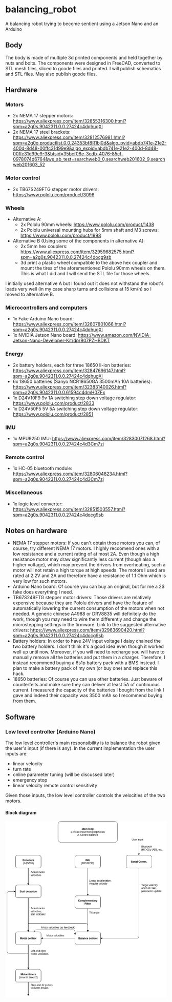 # balancing_robot
A balancing robot trying to become sentient using a Jetson Nano and an Arduino

## Body

The body is made of multiple 3d printed components and held together by nuts and bolts. The components were designed in FreeCAD, converted to STL mesh files, sliced to gcode files and printed. I will publish schematics and STL files. May also publish gcode files.

## Hardware

### Motors
* 2x NEMA 17 stepper motors: https://www.aliexpress.com/item/32855316300.html?spm=a2g0s.9042311.0.0.27424c4dqhugXl
* 2x NEMA 17 steel brackets: https://www.aliexpress.com/item/32812576981.html?spm=a2g0o.productlist.0.0.24353bf8R1bj0d&algo_pvid=abdb741e-21e2-400d-8d48-00ffc31d99e9&algo_expid=abdb741e-21e2-400d-8d48-00ffc31d99e9-3&btsid=35bcf08e-3cdb-4076-85cf-0978074d6764&ws_ab_test=searchweb0_0,searchweb201602_9,searchweb201603_52

### Motor control
* 2x TB67S249FTG stepper motor drivers: https://www.pololu.com/product/3096

### Wheels
* Alternative A:
  * 2x Pololu 90mm wheels: https://www.pololu.com/product/1438
  * 2x Pololu universal mounting hubs for 5mm shaft and M3 screws: https://www.pololu.com/product/1998
* Alternative B (Using some of the components in alternative A):
  * 2x 5mm hex couplers: https://www.aliexpress.com/item/32959682575.html?spm=a2g0s.9042311.0.0.27424c4docg9sb
  * 3d print a plastic wheel compatible to the above hex coupler and mount the tires of the aforementioned Pololu 90mm wheels on them. This is what I did and I will send the STL file for those wheels.

I initially used alternative A but I found out it does not withstand the robot's loads very well (in my case sharp turns and collisions at 15 km/h) so I moved to alternative B. 

### Microcontrollers and computers
* 1x Fake Arduino Nano board: https://www.aliexpress.com/item/32607801066.html?spm=a2g0s.9042311.0.0.27424c4dqhugXl
* 1x NVIDIA Jetson Nano board: https://www.amazon.com/NVIDIA-Jetson-Nano-Developer-Kit/dp/B07PZHBDKT

### Energy
* 2x battery holders, each for three 18650 li-ion batteries: https://www.aliexpress.com/item/32847696147.html?spm=a2g0s.9042311.0.0.27424c4dqhugXl
* 6x 18650 batteries (Sanyo NCR18650GA 3500mAh 10A batteries): https://www.aliexpress.com/item/32383140026.html?spm=a2g0s.9042311.0.0.61594c4dmH0ZFx
* 1x D24V10F9 9v 1A switching step down voltage regulator: https://www.pololu.com/product/2833
* 1x D24V50F5 5V 5A switching step down voltage regulator: https://www.pololu.com/product/2851

### IMU
* 1x MPU9250 IMU: https://www.aliexpress.com/item/32830071268.html?spm=a2g0s.9042311.0.0.27424c4d3Cm7zj

### Remote control
* 1x HC-05 bluetooth module: https://www.aliexpress.com/item/32806048234.html?spm=a2g0s.9042311.0.0.27424c4d3Cm7zj

### Miscellaneous
* 1x logic level converter: https://www.aliexpress.com/item/32851503557.html?spm=a2g0s.9042311.0.0.27424c4docg9sb

## Notes on hardware
* NEMA 17 stepper motors: If you can't obtain those motors you can, of course, try different NEMA 17 motors. I highly reccomend ones with a low resistance and a current rating of at most 2A. Even though a high resistance motor may draw significantly less current (though also a higher voltage), which may prevent the drivers from overheating, such a motor will not retain a high torque at high speeds. The motors I used are rated at 2.2V and 2A and therefore have a resistance of 1.1 Ohm which is very low for such motors.
* Arduino Nano board: Of course you can buy an original, but for me a 2$ fake does everything I need.
* TB67S249FTG stepper motor drivers: Those drivers are relatively expensive because they are Pololu drivers and have the feature of automatically lowering the current consumption of the motors when not needed. A generic chinese A4988 or DRV8835 will definitely do the work, though you may need to wire them differently and change the microstepping settings in the firmware. Link to the suggested alternative drivers: https://www.aliexpress.com/item/32963690420.html?spm=a2g0s.9042311.0.0.27424c4docg9sb
* Battery holders: In order to have 24V input voltage I daisy chained the two battery holders. I don't think it's a good idea even though it worked well up until now. Moreover, if you will need to recharge you will have to manually remove all the batteries and put them in a charger. Therefore, I instead recommend buying a 6s1p battery pack with a BMS instead. I plan to make a battery pack of my own (or buy one) and replace this hack.
* 18650 batteries: Of course you can use other batteries. Just beware of counterfeits and make sure they can deliver at least 5A of continuous current. I measured the capacity of the batteries I bought from the link I gave and indeed their capacity was 3500 mAh so I recommend buying from them.

## Software

### Low level controller (Arduino Nano)

The low level controller's main responsibility is to balance the robot given the user's input (if there is any). In the current implementation the user inputs are:

* linear velocity
* turn rate
* online parameter tuning (will be discussed later)
* emergency stop
* linear velocity remote control sensitivity

Given those inputs, the low level controller controls the velocities of the two motors.

#### Block diagram
![low_level_controller](https://github.com/yinondouchan/balancing_robot/blob/master/arduino_block_diagram.png "Low level controller")

